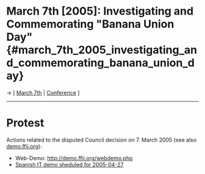 # March 7th \[2005\]: Investigating and Commemorating \"Banana Union Day\" {#march_7th_2005_investigating_and_commemorating_banana_union_day}

-\> \[ [ March 7th](Eu0307En "wikilink") \| [
Conference](Konf0506En "wikilink") \]

------------------------------------------------------------------------

# Protest

Actions related to the disputed Council decision on 7. March 2005 (see
also [demo.ffii.org](http://demo.ffii.org "wikilink")):

-   Web-Demo: <http://demo.ffii.org/webdemo.php>
-   [ Spanish IT demo sheduled for
    2005-04-27](SpainDemo050427En "wikilink")
